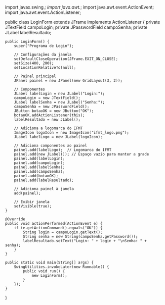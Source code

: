 import javax.swing.*;
import java.awt.*;
import java.awt.event.ActionEvent;
import java.awt.event.ActionListener;

public class LoginForm extends JFrame implements ActionListener {
    private JTextField campoLogin;
    private JPasswordField campoSenha;
    private JLabel labelResultado;

    public LoginForm() {
        super("Programa de Login");

        // Configurações da janela
        setDefaultCloseOperation(JFrame.EXIT_ON_CLOSE);
        setSize(400, 200);
        setLocationRelativeTo(null);

        // Painel principal
        JPanel painel = new JPanel(new GridLayout(3, 2));

        // Componentes
        JLabel labelLogin = new JLabel("Login:");
        campoLogin = new JTextField();
        JLabel labelSenha = new JLabel("Senha:");
        campoSenha = new JPasswordField();
        JButton botaoOK = new JButton("OK");
        botaoOK.addActionListener(this);
        labelResultado = new JLabel();

        // Adiciona a logomarca do IFMT
        ImageIcon logoIcon = new ImageIcon("ifmt_logo.png");
        JLabel labelLogo = new JLabel(logoIcon);

        // Adiciona componentes ao painel
        painel.add(labelLogo);  // Logomarca do IFMT
        painel.add(new JLabel()); // Espaço vazio para manter a grade
        painel.add(labelLogin);
        painel.add(campoLogin);
        painel.add(labelSenha);
        painel.add(campoSenha);
        painel.add(botaoOK);
        painel.add(labelResultado);

        // Adiciona painel à janela
        add(painel);

        // Exibir janela
        setVisible(true);
    }

    @Override
    public void actionPerformed(ActionEvent e) {
        if (e.getActionCommand().equals("OK")) {
            String login = campoLogin.getText();
            String senha = new String(campoSenha.getPassword());
            labelResultado.setText("Login: " + login + "\nSenha: " + senha);
        }
    }

    public static void main(String[] args) {
        SwingUtilities.invokeLater(new Runnable() {
            public void run() {
                new LoginForm();
            }
        });
    }
}
